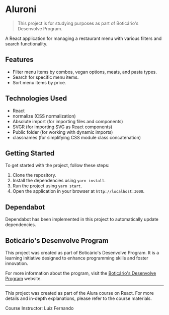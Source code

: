 # Aluroni

> This project is for studying purposes as part of Boticário's Desenvolve Program.

A React application for managing a restaurant menu with various filters and search functionality.

## Features

- Filter menu items by combos, vegan options, meats, and pasta types.
- Search for specific menu items.
- Sort menu items by price.

## Technologies Used

- React
- normalize (CSS normalization)
- Absolute import (for importing files and components)
- SVGR (for importing SVG as React components)
- Public folder (for working with dynamic imports)
- classnames (for simplifying CSS module class concatenation)

## Getting Started

To get started with the project, follow these steps:

1. Clone the repository.
2. Install the dependencies using `yarn install`.
3. Run the project using `yarn start`.
4. Open the application in your browser at `http://localhost:3000`.

## Dependabot

Dependabot has been implemented in this project to automatically update dependencies.

## Boticário's Desenvolve Program

This project was created as part of Boticário's Desenvolve Program. It is a learning initiative designed to enhance programming skills and foster innovation.

For more information about the program, visit the [Boticário's Desenvolve Program](https://desenvolve.grupoboticario.com.br/) website.

---

This project was created as part of the Alura course on React. For more details and in-depth explanations, please refer to the course materials.

Course Instructor: Luiz Fernando
